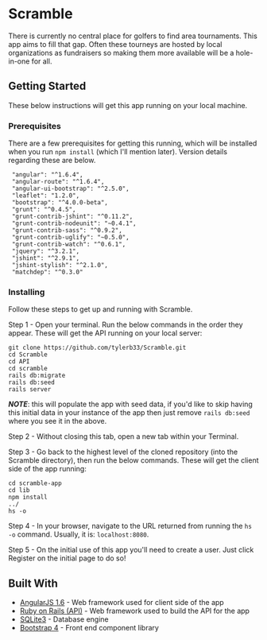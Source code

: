 # Scramble

There is currently no central place for golfers to find area tournaments. This app aims to fill that gap. Often these tourneys are hosted by local organizations as fundraisers so making them more available will be a hole-in-one for all.

## Getting Started

These below instructions will get this app running on your local machine.


### Prerequisites

There are a few prerequisites for getting this running, which will be installed when you run ```npm install``` (which I'll mention later). Version details regarding these are below.

```
 "angular": "^1.6.4",
 "angular-route": "^1.6.4",
 "angular-ui-bootstrap": "^2.5.0",
 "leaflet": "1.2.0",
 "bootstrap": "^4.0.0-beta",
 "grunt": "^0.4.5",
 "grunt-contrib-jshint": "^0.11.2",
 "grunt-contrib-nodeunit": "~0.4.1",
 "grunt-contrib-sass": "^0.9.2",
 "grunt-contrib-uglify": "~0.5.0",
 "grunt-contrib-watch": "^0.6.1",
 "jquery": "^3.2.1",
 "jshint": "^2.9.1",
 "jshint-stylish": "^2.1.0",
 "matchdep": "^0.3.0"
```

### Installing

Follow these steps to get up and running with Scramble.

Step 1 - Open your terminal. Run the below commands in the order they appear. These will get the API running on your local server:

```
git clone https://github.com/tylerb33/Scramble.git
cd Scramble
cd API
cd scramble
rails db:migrate
rails db:seed
rails server
```
***NOTE***: this will populate the app with seed data, if you'd like to skip having this initial data in your instance of the app then just remove ```rails db:seed``` where you see it in the above.

Step 2 - Without closing this tab, open a new tab within your Terminal.

Step 3 - Go back to the highest level of the cloned repository (into the Scramble directory), then run the below commands. These will get the client side of the app running:

```
cd scramble-app
cd lib
npm install
../
hs -o
```
Step 4 - In your browser, navigate to the URL returned from running the ```hs -o``` command. Usually, it is: ```localhost:8080```.

Step 5 - On the initial use of this app you'll need to create a user. Just click Register on the initial page to do so!

## Built With

* [AngularJS 1.6](https://angularjs.org/) - Web framework used for client side of the app
* [Ruby on Rails (API)](http://rubyonrails.org/) - Web framework used to build the API for the app
* [SQLite3](https://www.sqlite.org/) - Database engine
* [Bootstrap 4](https://getbootstrap.com/) - Front end component library

